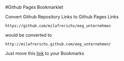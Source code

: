 #Github Pages Bookmarklet

Convert Github Repository Links to Github Pages Links

```
https://github.com/milafrerichs/eeg_unternehmen
```
would be converted to
```
http://milafrerichs.github.com/eeg_unternehmen/
```
Just move this [link](javascript:u=location.href;up=u.split("/");n=up[0]+"//"+up[3]+"."+up[2]+"/"+up[4];location.href=n;) to your Bookmarks
